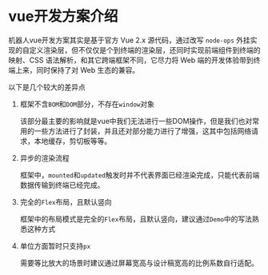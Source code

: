 
# vue开发方案介绍

机器人vue开发方案其实是基于官方 Vue 2.x 源代码，通过改写 `node-ops` 外挂实现的自定义渲染层，但不仅仅是个到终端的渲染层，还同时实现前端组件到终端的映射、CSS 语法解析，和其它跨端框架不同，它尽力将 Web 端的开发体验带到终端上来，同时保持了对 Web 生态的兼容。

以下是几个较大的差异点

1. 框架不含`BOM`和`DOM`部分，不存在`window`对象

    该部分最主要的影响就是vue中我们无法进行一些DOM操作，但是我们也对常用的一些方法进行了封装，并且还对部分能力进行了增强，这其中包括网络请求，本地缓存，剪切板等等。

2. 异步的渲染流程

    框架中，`mounted`和`updated`触发时并不代表界面已经渲染完成，只能代表前端数据传输到终端已经完成。

3. 完全的`Flex`布局，且默认竖向

    框架中的布局模式是完全的`Flex`布局，且默认竖向，建议通过`Demo`中的写法熟悉这种方式

4. 单位方面暂时只支持`px`

    需要等比放大的场景时建议通过屏幕宽高与设计稿宽高的比例系数自行适配。
   
